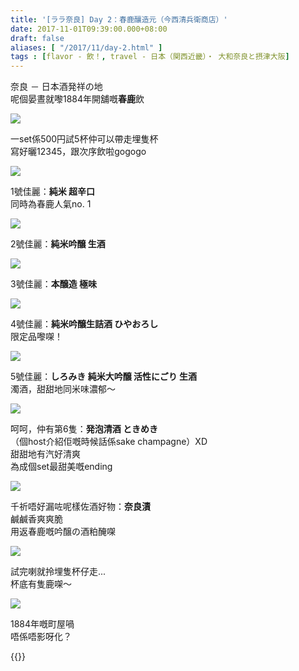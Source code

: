 ```yaml
---
title: '[ララ奈良] Day 2：春鹿釀造元（今西清兵衛商店）'
date: 2017-11-01T09:39:00.000+08:00
draft: false
aliases: [ "/2017/11/day-2.html" ]
tags : [flavor - 飲！, travel - 日本（関西近畿）・ 大和奈良と摂津大阪]
---
```


奈良 － 日本酒発祥の地  
呢個晏晝就嚟1884年開舖嘅**春鹿**飲  

![](/images/nara2c0.jpg)

一set係500円試5杯仲可以帶走埋隻杯  
寫好曬12345，跟次序飲啦gogogo  

![](/images/nara2c1.jpg)

1號佳麗：**純米 超辛口**  
同時為春鹿人氣no. 1  

![](/images/nara2c2.jpg)

2號佳麗：**純米吟醸 生酒**  

![](/images/nara2c3.jpg)

3號佳麗：**本醸造 極味**  

![](/images/nara2c4.jpg)

4號佳麗：**純米吟醸生詰酒 ひやおろし**  
限定品嚟㗎！  

![](/images/nara2c5.jpg)

5號佳麗：**しろみき 純米大吟醸 活性にごり 生酒**  
濁酒，甜甜地同米味濃郁～  

![](/images/nara2c6.jpg)

呵呵，仲有第6隻：**発泡清酒 ときめき**  
（個host介紹佢嘅時候話係sake champagne）XD  
甜甜地有汽好清爽  
為成個set最甜美嘅ending  

![](/images/nara2c7.jpg)

千祈唔好漏咗呢樣佐酒好物：**奈良漬**  
鹹鹹香爽爽脆  
用返春鹿嘅吟醸の酒粕醃㗎  

![](/images/nara2c8.jpg)

試完喇就拎埋隻杯仔走...  
杯底有隻鹿㗎～  
  
  

![](/images/nara2c.jpg)

1884年嘅町屋喎  
唔係唔影呀化？  
  
{{<nara>}}
